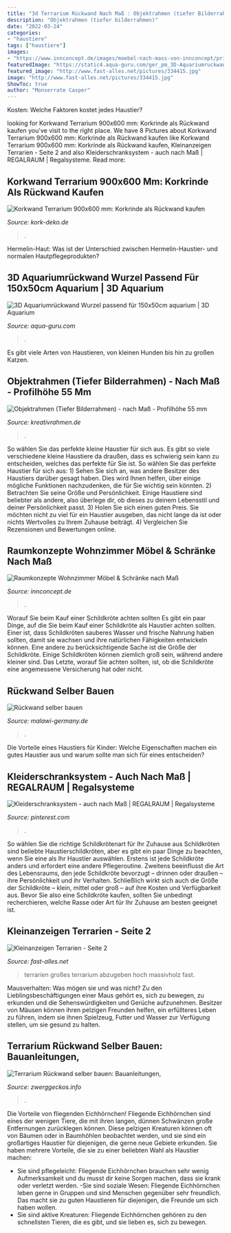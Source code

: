 ```yaml
---
title: "3d Terrarium Rückwand Nach Maß : Objektrahmen (tiefer Bilderrahmen)"
description: "Objektrahmen (tiefer bilderrahmen)"
date: "2022-03-24"
categories:
- "haustiere"
tags: ["haustiere"]
images:
- "https://www.innconcept.de/images/moebel-nach-mass-von-innconcept/privatkunden/wohnzimmer/2/800x600.jpg"
featuredImage: "https://static4.aqua-guru.com/ger_pm_3D-Aquariumruckwand-Wurzel-passend-fur-150x50cm-aquarium-78_14.jpg"
featured_image: "http://www.fast-alles.net/pictures/334415.jpg"
image: "http://www.fast-alles.net/pictures/334415.jpg"
ShowToc: true
author: "Monserrate Casper"
---
```



Kosten: Welche Faktoren kostet jedes Haustier?

	

		
looking for Korkwand Terrarium 900x600 mm: Korkrinde als Rückwand kaufen you've visit to the right place. We have 8 Pictures about Korkwand Terrarium 900x600 mm: Korkrinde als Rückwand kaufen like Korkwand Terrarium 900x600 mm: Korkrinde als Rückwand kaufen, Kleinanzeigen Terrarien - Seite 2 and also Kleiderschranksystem - auch nach Maß | REGALRAUM | Regalsysteme. Read more:
		
    
## Korkwand Terrarium 900x600 Mm: Korkrinde Als Rückwand Kaufen

<img loading=lazy src="https://www.kork-deko.de/media/image/8d/d9/01/korkrueckwand_naturkork-Rinde_terrarium_kaufen.jpg" onerror="this.onerror=null;this.src='https://tse1.mm.bing.net/th?id=OIP.vgKvZPH4lbLM_i0Gy0Oz7QHaFq&amp;pid=15.1';" alt="Korkwand Terrarium 900x600 mm: Korkrinde als Rückwand kaufen">

_Source: kork-deko.de_

>. 

	

Hermelin-Haut: Was ist der Unterschied zwischen Hermelin-Haustier- und normalen Hautpflegeprodukten?

    
## 3D Aquariumrückwand Wurzel Passend Für 150x50cm Aquarium | 3D Aquarium

<img loading=lazy src="https://static4.aqua-guru.com/ger_pm_3D-Aquariumruckwand-Wurzel-passend-fur-150x50cm-aquarium-78_14.jpg" onerror="this.onerror=null;this.src='https://tse4.mm.bing.net/th?id=OIP.IsXHXSYrNOwqE7IvVY8cMAHaC6&amp;pid=15.1';" alt="3D Aquariumrückwand Wurzel passend für 150x50cm aquarium | 3D Aquarium">

_Source: aqua-guru.com_

>. 

	

Es gibt viele Arten von Haustieren, von kleinen Hunden bis hin zu großen Katzen.

    
## Objektrahmen (Tiefer Bilderrahmen) - Nach Maß - Profilhöhe 55 Mm

<img loading=lazy src="https://kreativrahmen.de/wp-content/uploads/2019/09/Tiefer_3D_Bilderrahmen.png" onerror="this.onerror=null;this.src='https://tse1.mm.bing.net/th?id=OIP.xZCvTvXf4RRhCB9J12hVoAAAAA&amp;pid=15.1';" alt="Objektrahmen (Tiefer Bilderrahmen) - nach Maß - Profilhöhe 55 mm">

_Source: kreativrahmen.de_

>. 

	

So wählen Sie das perfekte kleine Haustier für sich aus.
Es gibt so viele verschiedene kleine Haustiere da draußen, dass es schwierig sein kann zu entscheiden, welches das perfekte für Sie ist. So wählen Sie das perfekte Haustier für sich aus: 1) Sehen Sie sich an, was andere Besitzer des Haustiers darüber gesagt haben. Dies wird Ihnen helfen, über einige mögliche Funktionen nachzudenken, die für Sie wichtig sein könnten. 2) Betrachten Sie seine Größe und Persönlichkeit. Einige Haustiere sind beliebter als andere, also überlege dir, ob dieses zu deinem Lebensstil und deiner Persönlichkeit passt. 3) Holen Sie sich einen guten Preis. Sie möchten nicht zu viel für ein Haustier ausgeben, das nicht lange da ist oder nichts Wertvolles zu Ihrem Zuhause beiträgt. 4) Vergleichen Sie Rezensionen und Bewertungen online.

    
## Raumkonzepte Wohnzimmer Möbel &amp; Schränke Nach Maß

<img loading=lazy src="https://www.innconcept.de/images/moebel-nach-mass-von-innconcept/privatkunden/wohnzimmer/2/800x600.jpg" onerror="this.onerror=null;this.src='https://tse4.mm.bing.net/th?id=OIP.hiMYS4ZSwWW8-zNH9iAY6gHaFj&amp;pid=15.1';" alt="Raumkonzepte Wohnzimmer Möbel &amp; Schränke nach Maß">

_Source: innconcept.de_

>. 

	

Worauf Sie beim Kauf einer Schildkröte achten sollten
Es gibt ein paar Dinge, auf die Sie beim Kauf einer Schildkröte als Haustier achten sollten.
Einer ist, dass Schildkröten sauberes Wasser und frische Nahrung haben sollten, damit sie wachsen und ihre natürlichen Fähigkeiten entwickeln können.
Eine andere zu berücksichtigende Sache ist die Größe der Schildkröte. Einige Schildkröten können ziemlich groß sein, während andere kleiner sind.
Das Letzte, worauf Sie achten sollten, ist, ob die Schildkröte eine angemessene Versicherung hat oder nicht.

    
## Rückwand Selber Bauen

<img loading=lazy src="http://www.malawi-germany.de/images/Einrichtung/ManuWaltRueckwand/20.jpg" onerror="this.onerror=null;this.src='https://tse1.mm.bing.net/th?id=OIP.06Nbhuizm1vVrdJ65QXKUQHaEK&amp;pid=15.1';" alt="Rückwand selber bauen">

_Source: malawi-germany.de_

>. 

	

Die Vorteile eines Haustiers für Kinder: Welche Eigenschaften machen ein gutes Haustier aus und warum sollte man sich für eines entscheiden?

    
## Kleiderschranksystem - Auch Nach Maß | REGALRAUM | Regalsysteme

<img loading=lazy src="https://i.pinimg.com/736x/4e/7e/7e/4e7e7ea5bedc453b5574127c08d39450.jpg" onerror="this.onerror=null;this.src='https://tse2.mm.bing.net/th?id=OIP.Ukkv4ugHg7XC-hAyAO2VswHaEE&amp;pid=15.1';" alt="Kleiderschranksystem - auch nach Maß | REGALRAUM | Regalsysteme">

_Source: pinterest.com_

>. 

	

So wählen Sie die richtige Schildkrötenart für Ihr Zuhause aus
Schildkröten sind beliebte Haustierschildkröten, aber es gibt ein paar Dinge zu beachten, wenn Sie eine als Ihr Haustier auswählen. Erstens ist jede Schildkröte anders und erfordert eine andere Pflegeroutine. Zweitens beeinflusst die Art des Lebensraums, den jede Schildkröte bevorzugt – drinnen oder draußen – ihre Persönlichkeit und ihr Verhalten. Schließlich wirkt sich auch die Größe der Schildkröte – klein, mittel oder groß – auf ihre Kosten und Verfügbarkeit aus. Bevor Sie also eine Schildkröte kaufen, sollten Sie unbedingt recherchieren, welche Rasse oder Art für Ihr Zuhause am besten geeignet ist.

    
## Kleinanzeigen Terrarien - Seite 2

<img loading=lazy src="http://www.fast-alles.net/pictures/334415.jpg" onerror="this.onerror=null;this.src='https://tse2.mm.bing.net/th?id=OIP.8eIie6QDaqK67M1iorrFHwHaJ4&amp;pid=15.1';" alt="Kleinanzeigen Terrarien - Seite 2">

_Source: fast-alles.net_

>terrarien großes terrarium abzugeben hoch massivholz fast. 

	

Mausverhalten: Was mögen sie und was nicht?
Zu den Lieblingsbeschäftigungen einer Maus gehört es, sich zu bewegen, zu erkunden und die Sehenswürdigkeiten und Gerüche aufzunehmen. Besitzer von Mäusen können ihren pelzigen Freunden helfen, ein erfüllteres Leben zu führen, indem sie ihnen Spielzeug, Futter und Wasser zur Verfügung stellen, um sie gesund zu halten.

    
## Terrarium Rückwand Selber Bauen: Bauanleitungen,

<img loading=lazy src="http://www.zwerggeckos.info/wp-content/uploads/2015/01/10888657_813954288669131_8330047719782152315_n.jpg" onerror="this.onerror=null;this.src='https://tse1.mm.bing.net/th?id=OIP.iavNbToJWEItvFt94o6FUQHaFi&amp;pid=15.1';" alt="Terrarium Rückwand selber bauen: Bauanleitungen,">

_Source: zwerggeckos.info_

>. 

	

Die Vorteile von fliegenden Eichhörnchen!
Fliegende Eichhörnchen sind eines der wenigen Tiere, die mit ihren langen, dünnen Schwänzen große Entfernungen zurücklegen können. Diese pelzigen Kreaturen können oft von Bäumen oder in Baumhöhlen beobachtet werden, und sie sind ein großartiges Haustier für diejenigen, die gerne neue Gebiete erkunden. Sie haben mehrere Vorteile, die sie zu einer beliebten Wahl als Haustier machen:
- Sie sind pflegeleicht: Fliegende Eichhörnchen brauchen sehr wenig Aufmerksamkeit und du musst dir keine Sorgen machen, dass sie krank oder verletzt werden.
-Sie sind soziale Wesen: Fliegende Eichhörnchen leben gerne in Gruppen und sind Menschen gegenüber sehr freundlich. Das macht sie zu guten Haustieren für diejenigen, die Freunde um sich haben wollen.
- Sie sind aktive Kreaturen: Fliegende Eichhörnchen gehören zu den schnellsten Tieren, die es gibt, und sie lieben es, sich zu bewegen.

